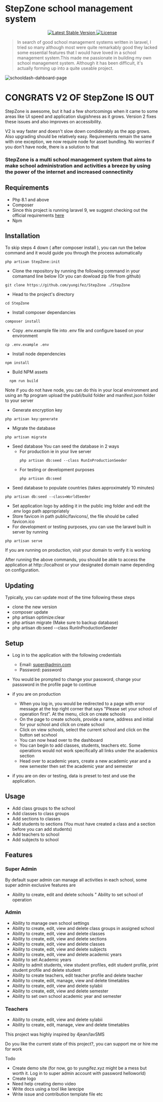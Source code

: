 # StepZone school management system

<p align="center">
    <!-- <a href="https://packagist.org/packages/yungifez/StepZone">
        <img src="https://poser.pugx.org/yungifez/StepZone/d/total.svg" alt="Total Composer Downloads">
    </a> -->
    <a href="https://packagist.org/packages/yungifez/StepZone">
        <img src="https://poser.pugx.org/yungifez/StepZone/v/stable.svg" alt="Latest Stable Version">
    </a>
    <a href="https://packagist.org/packages/yungifez/StepZone">
        <img src="https://poser.pugx.org/yungifez/StepZone/license.svg" alt="License">
    </a>
</p>

> In search of good school management systems written in laravel, I tried so many although most were quite remarkably good they lacked some essential features that I would have loved in a school management system.This made me passionate in building my own school management system. Although it has been difficult, it's actually forming up into a quite useable project.

![schooldash-dahboard-page](https://user-images.githubusercontent.com/63137056/216740379-18cb9f1d-5e80-4bc8-8b99-07d08ea98da4.png)

# CONGRATS V2 OF StepZone IS OUT

StepZone is awesome, but it had a few shortcomings when it came to some areas like UI speed and application slugishness as it grows. Version 2 fixes these issues and also improves on accessibility.

V2 is way faster and doesn't slow down condiderably as the app grows. Also upgrading should be relatively easy. Requirements remain the same with one exception, we now require node for asset bundling. No worries if you don't have node, there is a solution to that

### StepZone is a multi school management system that aims to make school administration and activities a breeze by using the power of the internet and increased connectinity

## Requirements

-   Php 8.1 and above
-   Composer
-   Since this project is running laravel 9, we suggest checking out the official requirements [here](https://laravel.com/docs/9.x/upgrade#updating-dependencies)
-   Npm

## Installation

To skip steps 4 down ( after composer install ), you can run the below command and it would guide you through the process automatically

```shell
php artisan StepZone:init
```

-   Clone the repository by running the following command in your comamand line below (Or you can dowload zip file from github)

```shell
git clone https://github.com/yungifez/StepZone ./StepZone
```

-   Head to the project's directory

```shell
cd StepZone
```

-   Install composer dependancies

```shell
composer install
```

-   Copy .env.example file into .env file and configure based on your environment

```shell
cp .env.example .env
```

-   Install node dependencies

```shell
npm install
```

-   Build NPM assets

```shell
  npm run build
```

Note if you do not have node, you can do this in your local environment and using an ftp program upload the publi/build folder and manifest.json folder to your server

-   Generate encryption key

```shell
php artisan key:generate
```

-   Migrate the database

```shell
php artisan migrate
```

-   Seed database
    You can seed the database in 2 ways
    -   For production ie in your live server
        ```shell
        php artisan db:seed --class RunInProductionSeeder
        ```
    -   For testing or development purposes
        ```shell
        php artisan db:seed
        ```
-   Seed database to populate countries (takes approximately 10 minutes)

```shell
php artisan db:seed --class=WorldSeeder
```

-   Set application logo by adding it in the public img folder and edit the .env logo path appropriately
-   Store favicon in path public/favicons/, the file should be called favicon.ico
-   For development or testing purposes, you can use the laravel built in server by running

```shell
php artisan serve
```

If you are running on production, visit your domain to verify it is working

After running the above commands, you should be able to access the application at http::/localhost or your designated domain name depending on configuration.

## Updating

Typically, you can update most of the time following these steps

-   clone the new version
-   composer update
-   php artisan optimize:clear
-   php artisan migrate (Make sure to backup database)
-   php artisan db:seed --class RunInProductionSeeder

## Setup

-   Log in to the application with the following credentials

    -   Email: super@admin.com
    -   Password: password

-   You would be prompted to change your password, change your passsword in the profile page to continue
-   if you are on production
    -   When you log in, you would be redirected to a page with error message at the top right corner that says "Please set your school of operation first". At the menu, click on create schools
    -   On the page to create schools, provide a name, address and initial for your school and click on create school
    -   Click on view schools, select the current school and click on the button set scvhool
    -   You can now head over to the dashboard
    -   You can begin to add classes, students, teachers etc. Some operations would not work specifically all links under the academics section
    -   Head over to academic years, create a new academic year and a new semester then set the academic year and semester
-   if you are on dev or testing, data is preset to test and use the application.

## Usage

-   Add class groups to the school
-   Add classes to class groups
-   Add sections to classes
-   Add students to sections (You must have created a class and a section before you can add students)
-   Add teachers to school
-   Add subjects to school

## Features

### Super Admin

By default super admin can manage all activities in each school, some super admin exclusive features are

-   Ability to create, edit and delete schools
    " Ability to set school of operation

### Admin

-   Ability to manage own school settings
-   Ability to create, edit, view and delete class groups in assigned school
-   Ability to create, edit, view and delete classes
-   Ability to create, edit, view and delete sections
-   Ability to create, edit, view and delete classes
-   Ability to create, edit, view and delete subjects
-   Ability to create, edit, view and delete academic years
-   Ability to set Academic years
-   Ability to admit students, view student profiles, edit student profile, print student profile and delete student
-   Ability to create teachers, edit teacher profile and delete teacher
-   Ability to create, edit, manage, view and delete timetables
-   Ability to create, edit, view and delete sylabii
-   Ability to create, edit, view and delete semester
-   Ability to set own school academic year and semester

### Teachers

-   Ability to create, edit, view and delete sylabii
-   Ability to create, edit, manage, view and delete timetables

This project was highly inspired by 4jean/lavSMS

Do you like the current state of this project?, you can support me or hire me for work

Todo

-   Create demo site (for now, go to yungifez.xyz might be a mess but worth it. Log in to super admin account with password helloworld)
-   Create logo
-   Need help creating demo video
-   Write docs using a tool like larecipe
-   Write issue and contribution template file
    etc
